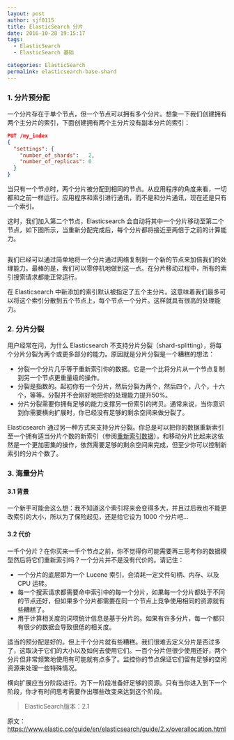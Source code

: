 ```yaml
---
layout: post
author: sjf0115
title: ElasticSearch 分片
date: 2016-10-28 19:15:17
tags:
  - ElasticSearch
  - ElasticSearch 基础

categories: ElasticSearch
permalink: elasticsearch-base-shard
---
```


### 1. 分片预分配

一个分片存在于单个节点，但一个节点可以拥有多个分片。想象一下我们创建拥有两个主分片的索引，下面创建拥有两个主分片没有副本分片的索引：
```json
PUT /my_index
{
  "settings": {
    "number_of_shards":   2,
    "number_of_replicas": 0
  }
}
```
当只有一个节点时，两个分片被分配到相同的节点。从应用程序的角度来看，一切都和之前一样运行。应用程序和索引进行通讯，而不是和分片通讯，现在还是只有一个索引。

这时，我们加入第二个节点，Elasticsearch 会自动将其中一个分片移动至第二个节点，如下图所示，当重新分配完成后，每个分片都将接近至两倍于之前的计算能力。

![]()

我们已经可以通过简单地将一个分片通过网络复制到一个新的节点来加倍我们的处理能力。最棒的是，我们可以零停机地做到这一点。在分片移动过程中，所有的索引搜索请求都能正常运行。

在 Elasticsearch 中新添加的索引默认被指定了五个主分片。这意味着我们最多可以将这个索引分散到五个节点上，每个节点一个分片。这样就具有很高的处理能力。

### 2. 分片分裂

用户经常在问，为什么 Elasticsearch 不支持分片分裂（shard-splitting），将每个分片分裂为两个或更多部分的能力。原因就是分片分裂是一个糟糕的想法：
- 分裂一个分片几乎等于重新索引你的数据。它是一个比将分片从一个节点复制到另一个节点更重量级的操作。
- 分裂是指数的。起初你有一个分片，然后分裂为两个，然后四个，八个，十六个，等等。分裂并不会刚好地把你的处理能力提升50%。
- 分片分裂需要你拥有足够的能力支撑另一份索引的拷贝。通常来说，当你意识到你需要横向扩展时，你已经没有足够的剩余空间来做分裂了。

Elasticsearch 通过另一种方式来支持分片分裂。你总是可以把你的数据重新索引至一个拥有适当分片个数的新索引（参阅[重新索引数据](https://www.elastic.co/guide/en/elasticsearch/guide/2.x/reindex.html)）。和移动分片比起来这依然是一个更加密集的操作，依然需要足够的剩余空间来完成，但至少你可以控制新索引的分片个数了。

### 3. 海量分片

#### 3.1 背景

一个新手可能会这么想：我不知道这个索引将来会变得多大，并且过后我也不能更改索引的大小，所以为了保险起见，还是给它设为 1000 个分片吧...

#### 3.2 代价

一千个分片？在你买来一千个节点之前，你不觉得你可能需要再三思考你的数据模型然后将它们重新索引吗？一个分片并不是没有代价的。请记住：
- 一个分片的底层即为一个 Lucene 索引，会消耗一定文件句柄、内存、以及 CPU 运转。
- 每一个搜索请求都需要命中索引中的每一个分片，如果每一个分片都处于不同的节点还好，但如果多个分片都需要在同一个节点上竞争使用相同的资源就有些糟糕了。
- 用于计算相关度的词项统计信息是基于分片的。如果有许多分片，每一个都只有很少的数据会导致很低的相关度。

适当的预分配是好的。但上千个分片就有些糟糕。我们很难去定义分片是否过多了，这取决于它们的大小以及如何去使用它们。一百个分片但很少使用还好，两个分片但非常频繁地使用有可能就有点多了。监控你的节点保证它们留有足够的空闲资源来处理一些特殊情况。

横向扩展应当分阶段进行。为下一阶段准备好足够的资源。只有当你进入到下一个阶段，你才有时间思考需要作出哪些改变来达到这个阶段。

> ElasticSearch版本：2.1

原文：https://www.elastic.co/guide/en/elasticsearch/guide/2.x/overallocation.html
